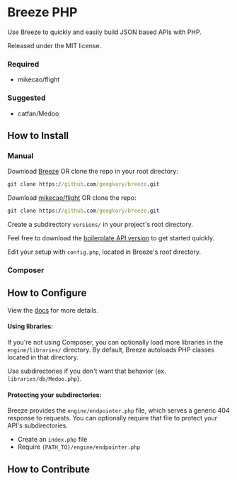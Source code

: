 # Breeze PHP

Use Breeze to quickly and easily build JSON based APIs with PHP.

Released under the MIT license.

### Required

- mikecao/flight

### Suggested

- catfan/Medoo

## How to Install

### Manual

Download [Breeze](https://github.com/geogkary/breeze/archive/master.zip) OR clone the repo in your root directory:

```cmd
git clone https://github.com/geogkary/breeze.git
```

Download [mikecao/flight](...) OR clone the repo:

```cmd
git clone https://github.com/geogkary/breeze.git
```

Create a subdirectory `versions/` in your project's root directory.

Feel free to download the [boilerplate API version](https://github.com/geogkary/breeze/archive/boilerplate.zip) to get started quickly.

Edit your setup with `config.php`, located in Breeze's root directory.

### Composer

## How to Configure

View the [docs](https://breezephp.com/docs) for more details.

#### Using libraries:

If you're not using Composer, you can optionally load more libraries in the `engine/libraries/` directory. By default, Breeze autoloads PHP classes located in that directory.

Use subdirectories if you don't want that behavior (ex. `libraries/db/Medoo.php`).

#### Protecting your subdirectories:

Breeze provides the `engine/endpointer.php` file, which serves a generic 404 response to requests. You can optionally require that file to protect your API's subdirectories.

- Create an `index.php` file
- Require `{PATH_TO}/engine/endpointer.php`

## How to Contribute
